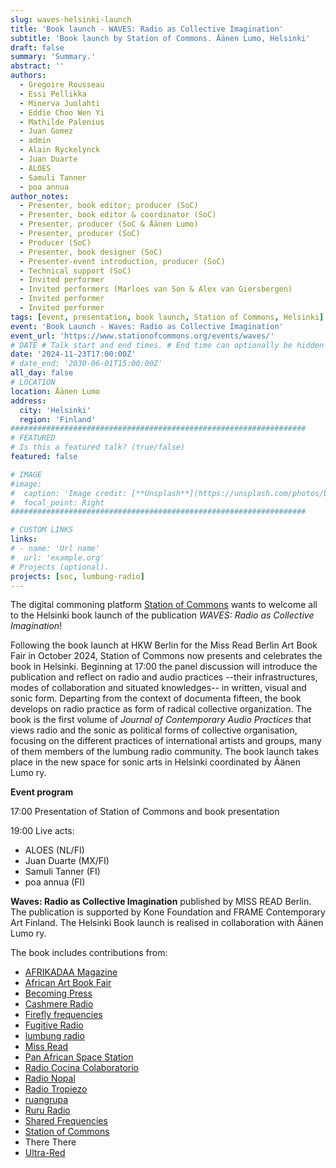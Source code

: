 ```yaml
---
slug: waves-helsinki-launch
title: 'Book launch - WAVES: Radio as Collective Imagination'
subtitle: 'Book launch by Station of Commons. Äänen Lumo, Helsinki'
draft: false
summary: 'Summary.'
abstract: ''
authors: 
  - Gregoire Rousseau
  - Essi Pellikka 
  - Minerva Juolahti
  - Eddie Choo Wen Yi
  - Mathilde Palenius
  - Juan Gomez
  - admin
  - Alain Ryckelynck
  - Juan Duarte
  - ALOES
  - Samuli Tanner
  - poa annua 
author_notes: 
  - Presenter, book editor; producer (SoC)
  - Presenter, book editor & coordinator (SoC) 
  - Presenter, producer (SoC & Äänen Lumo) 
  - Presenter, producer (SoC) 
  - Producer (SoC)
  - Presenter, book designer (SoC)
  - Presenter-event introduction, producer (SoC)
  - Technical support (SoC) 
  - Invited performer 
  - Invited performers (Marloes van Son & Alex van Giersbergen) 
  - Invited performer 
  - Invited performer 
tags: [event, presentation, book launch, Station of Commons, Helsinki]
event: 'Book Launch - Waves: Radio as Collective Imagination'
event_url: 'https://www.stationofcommons.org/events/waves/'
# DATE # Talk start and end times. # End time can optionally be hidden by prefixing the line with `#`.
date: '2024-11-23T17:00:00Z'
# date_end: '2030-06-01T15:00:00Z'
all_day: false
# LOCATION 
location: Äänen Lumo
address:
  city: 'Helsinki'
  region: 'Finland'
##################################################################
# FEATURED
# Is this a featured talk? (true/false)
featured: false

# IMAGE 
#image:
#  caption: 'Image credit: [**Unsplash**](https://unsplash.com/photos/bzdhc5b3Bxs)'
#  focal_point: Right
##################################################################

# CUSTOM LINKS 
links:
# - name: 'Url name'
#  url: 'example.org'
# Projects (optional).
projects: [soc, lumbung-radio]
---
```


The digital commoning platform [Station of Commons](../../project/station-of-commons) wants to welcome all to the Helsinki book launch of the publication *WAVES: Radio as Collective Imagination*!

Following the book launch at HKW Berlin for the Miss Read Berlin Art Book Fair in October 2024, Station of Commons now presents and celebrates the book in Helsinki. Beginning at 17:00 the panel discussion will introduce the publication and reflect on radio and audio practices --their infrastructures, modes of collaboration and situated knowledges-- in written, visual and sonic form. Departing from the context of documenta fifteen, the book develops on radio practice as form of radical collective organization. The book is the first volume of *Journal of Contemporary Audio Practices* that views radio and the sonic as political forms of collective organisation, focusing on the different practices of international artists and groups, many of them members of the lumbung radio community. The book launch takes place in the new space for sonic arts in Helsinki coordinated by Äänen Lumo ry.

**Event program**

17:00 Presentation of Station of Commons and book presentation

19:00 Live acts:
- ALOES (NL/FI)  
- Juan Duarte (MX/FI)  
- Samuli Tanner (FI)  
- poa annua (FI)  


**Waves: Radio as Collective Imagination** published by MISS READ Berlin. The publication is supported by Kone Foundation and FRAME Contemporary Art Finland. The Helsinki Book launch is realised in collaboration with Äänen Lumo ry.

The book includes contributions from: 
- [AFRIKADAA Magazine](http://www.afrikadaa.com/)
- [African Art Book Fair](africanartbookfair.com)
- [Becoming Press](https://becoming.press/)
- [Cashmere Radio](cashmereradio.com)
- [Firefly frequencies](fireflyfrequencies.org)
- [Fugitive Radio](fugitive-Radio.net)
- [lumbung radio](lumbungradio.org)
- [Miss Read](missread.com/radio)
- [Pan African Space Station](panafricanspacestation.org.za)
- [Radio Cocina Colaboratorio](colaboratorykitchen.com)
- [Radio Nopal](radionopal.com)
- [Radio Tropiezo](radiotropiezo.org)
- [ruangrupa](https://maintenance.ruangrupa.id/)
- [Ruru Radio](rururadio.org)
- [Shared Frequencies](sharedfrequencies.live)
- [Station of Commons](stationofcommons.org)
- There There
- [Ultra-Red](ultrared.org)
